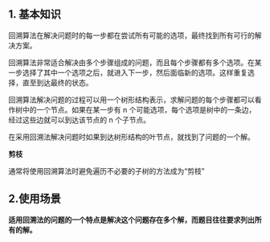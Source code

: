 
## 1. 基本知识

回溯算法在解决问题时的每一步都在尝试所有可能的选项，最终找到所有可行的解决方案。

回溯算法非常适合解决由多个步骤组成的问题，而且每个步骤都有多个选项。在某一步选择了其中一个选项之后，就进入下一步，然后面临新的选项。这样重复选择，直至到达最终的状态。

回溯算法解决问题的过程可以用一个树形结构表示，求解问题的每个步骤都可以看作树中的一个节点。如果在某一步有 n 个可能选项，每个选项是树中的一条边，经过这些边就可以到达该节点的 n 个子节点。

在采用回溯法解决问题时如果到达树形结构的叶节点，就找到了问题的一个解。

**剪枝**

通常将使用回溯算法时避免遍历不必要的子树的方法成为“剪枝”

## 2.使用场景

**适用回溯法的问题的一个特点是解决这个问题存在多个解，而题目往往要求列出所有的解。**

